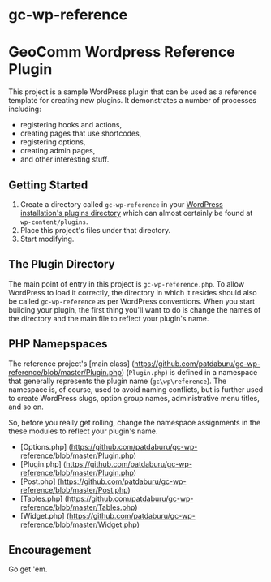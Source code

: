 # gc-wp-reference
GeoComm Wordpress Reference Plugin
==================================

This project is a sample WordPress plugin that can be used as a reference template for creating new plugins.  It demonstrates a number of processes including:

  - registering hooks and actions,
  - creating pages that use shortcodes,
  - registering options,
  - creating admin pages,
  - and other interesting stuff.

Getting Started
---------------
1.  Create a directory called `gc-wp-reference` in your [WordPress installation's plugins directory](https://codex.wordpress.org/Determining_Plugin_and_Content_Directories) which can almost certainly be found at `wp-content/plugins`.
2.  Place this project's files under that directory.
3.  Start modifying.

The Plugin Directory
--------------------
The main point of entry in this project is `gc-wp-reference.php`.  To allow WordPress to load it correctly, the directory in which it resides should also be called `gc-wp-reference` as per WordPress conventions.  When you start building your plugin, the first thing you'll want to do is change the names of the directory and the main file to reflect your plugin's name.

PHP Namepspaces
---------------
The reference project's [main class] (https://github.com/patdaburu/gc-wp-reference/blob/master/Plugin.php) (`Plugin.php`) is defined in a namespace that generally represents the plugin name (`gc\wp\reference`).  The namespace is, of course, used to avoid naming conflicts, but is further used to create WordPress slugs, option group names, administrative menu titles, and so on.

So, before you really get rolling, change the namespace assignments in the these modules to reflect your plugin's name.

  - [Options.php] (https://github.com/patdaburu/gc-wp-reference/blob/master/Plugin.php)
  - [Plugin.php] (https://github.com/patdaburu/gc-wp-reference/blob/master/Plugin.php)
  - [Post.php] (https://github.com/patdaburu/gc-wp-reference/blob/master/Post.php)
  - [Tables.php] (https://github.com/patdaburu/gc-wp-reference/blob/master/Tables.php)
  - [Widget.php] (https://github.com/patdaburu/gc-wp-reference/blob/master/Widget.php)

Encouragement
-------------
Go get 'em.

